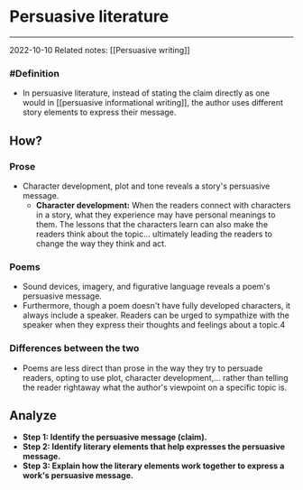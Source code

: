 # Persuasive literature
---
2022-10-10
Related notes: [[Persuasive writing]]

### #Definition
- In persuasive literature, instead of stating the claim directly as one would in [[persuasive informational writing]], the author uses different story elements to express their message.

## How?
### Prose
- Character development, plot and tone reveals a story's persuasive message.
	- **Character development:** When the readers connect with characters in a story, what they experience may have personal meanings to them. The lessons that the characters learn can also make the readers think about the topic... ultimately leading the readers to change the way they think and act.
### Poems
- Sound devices, imagery, and figurative language reveals a poem's persuasive message.
- Furthermore, though a poem doesn't have fully developed characters, it always include a speaker. Readers can be urged to sympathize with the speaker when they express their thoughts and feelings about a topic.4

### Differences between the two
-  Poems are less direct than prose in the way they try to persuade readers, opting to use plot, character development,... rather than telling the reader rightaway what the author's viewpoint on a specific topic is.

## Analyze
- **Step 1: Identify the persuasive message (claim).**
- **Step 2: Identify literary elements that help expresses the persuasive message.**
- **Step 3: Explain how the literary elements work together to express a work's persuasive message.**